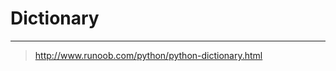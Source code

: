 <!-- Dictionary.md --- 
;; 
;; Description: 
;; Author: Hongyi Wu(吴鸿毅)
;; Email: wuhongyi@qq.com 
;; Created: 二 6月 20 22:31:19 2017 (+0800)
;; Last-Updated: 二 6月 20 22:32:11 2017 (+0800)
;;           By: Hongyi Wu(吴鸿毅)
;;     Update #: 1
;; URL: http://wuhongyi.cn -->

# Dictionary




----

> http://www.runoob.com/python/python-dictionary.html

<!-- Dictionary.md ends here -->
